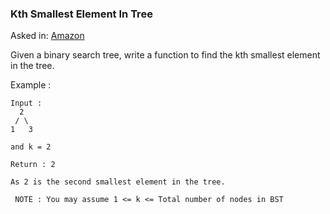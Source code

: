 ### Kth Smallest Element In Tree

Asked in: [Amazon](#)

Given a binary search tree, write a function to find the kth smallest element in the tree.

Example :
```
Input : 
  2
 / \
1   3

and k = 2

Return : 2

As 2 is the second smallest element in the tree.
```
```
 NOTE : You may assume 1 <= k <= Total number of nodes in BST
```